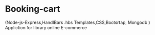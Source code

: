 # Booking-cart
(Node-js-Express,HandlBars .hbs Templates,CSS,Bootsrtap, Mongodb ) Appliction  for library online E-commerce
